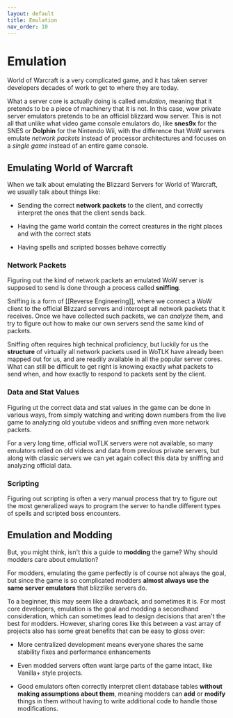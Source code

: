 ```yaml
---
layout: default
title: Emulation
nav_order: 10
---
```


# Emulation

World of Warcraft is a very complicated game, and it has taken server developers decades of work to get to where they are today.

What a server core is actually doing is called _emulation_, meaning that it pretends to be a piece of machinery that it is not. In this case, wow private server emulators pretends to be an official blizzard wow server.  This is not all that unlike what video game console emulators do, like **snes9x** for the SNES or **Dolphin** for the Nintendo Wii, with the difference that WoW servers emulate _network packets_ instead of processor architectures and focuses on a _single game_ instead of an entire game console.

## Emulating World of Warcraft

When we talk about emulating the Blizzard Servers for World of Warcraft, we usually talk about things like:

- Sending the correct **network packets** to the client, and correctly interpret the ones that the client sends back.

- Having the game world contain the correct creatures in the right places and with the correct stats

- Having spells and scripted bosses behave correctly

### Network Packets

Figuring out the kind of network packets an emulated WoW server is supposed to send is done through a process called **sniffing**.

Sniffing is a form of [[Reverse Engineering]], where we connect a WoW client to the official Blizzard servers and intercept all network packets that it receives. Once we have collected such packets, we can _analyze_ them, and try to figure out how to make our own servers send the same kind of packets.

Sniffing often requires high technical proficiency, but luckily for us the **structure** of virtually all network packets used in WoTLK have already been mapped out for us, and are readily available in all the popular server cores. What can still be difficult to get right is knowing exactly what packets to send when, and how exactly to respond to packets sent by the client.

### Data and Stat Values

Figuring ut the correct data and stat values in the game can be done in various ways, from simply watching and writing down numbers from the live game to analyzing old youtube videos and sniffing even more network packets.

For a very long time, official woTLK servers were not available, so many emulators relied on old videos and data from previous private servers, but along with classic servers we can yet again collect this data by sniffing and analyzing official data.

### Scripting

Figuring out scripting is often a very manual process that try to figure out the most generalized ways to program the server to handle different types of spells and scripted boss encounters.

## Emulation and Modding

But, you might think, isn't this a guide to **modding** the game? Why should modders care about emulation?

For modders, emulating the game perfectly is of course not always the goal, but since the game is so complicated modders **almost always use the same server emulators** that blizzlike servers do.

To a beginner, this may seem like a drawback, and sometimes it is. For most core developers, emulation is the goal and modding a secondhand consideration, which can sometimes lead to design decisions that aren't the best for modders. However, sharing cores like this between a vast array of projects also has some great benefits that can be easy to gloss over:

- More centralized development means everyone shares the same stability fixes and performance enhancements

- Even modded servers often want large parts of the game intact, like Vanilla+ style projects.

- Good emulators often correctly interpret client database tables **without making assumptions about them**, meaning modders can **add** or **modify** things in them without having to write additional code to handle those modifications.